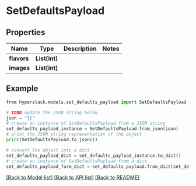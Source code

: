# SetDefaultsPayload


## Properties

Name | Type | Description | Notes
------------ | ------------- | ------------- | -------------
**flavors** | **List[int]** |  | 
**images** | **List[int]** |  | 

## Example

```python
from hyperstack.models.set_defaults_payload import SetDefaultsPayload

# TODO update the JSON string below
json = "{}"
# create an instance of SetDefaultsPayload from a JSON string
set_defaults_payload_instance = SetDefaultsPayload.from_json(json)
# print the JSON string representation of the object
print(SetDefaultsPayload.to_json())

# convert the object into a dict
set_defaults_payload_dict = set_defaults_payload_instance.to_dict()
# create an instance of SetDefaultsPayload from a dict
set_defaults_payload_form_dict = set_defaults_payload.from_dict(set_defaults_payload_dict)
```
[[Back to Model list]](../README.md#documentation-for-models) [[Back to API list]](../README.md#documentation-for-api-endpoints) [[Back to README]](../README.md)


